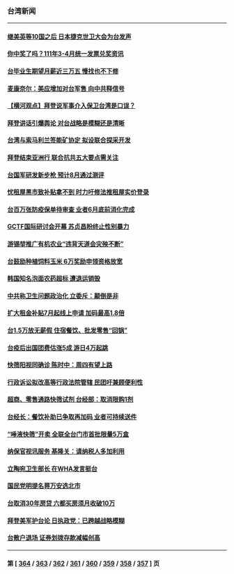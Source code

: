 ### 台湾新闻
---
#### [继美英等10国之后 日本捷克世卫大会为台发声](../../pages/ncid1349361/n13744722.md) 
#### [你中奖了吗？111年3-4月统一发票兑奖资讯](../../pages/ncid1349361/n13744808.md) 
#### [台毕业生期望月薪近三万五 慢找也不下修](../../pages/ncid1349361/n13744715.md) 
#### [麦康奈尔：美应增加对台军售 向中共释信号](../../pages/ncid1349361/n13744626.md) 
#### [【横河观点】拜登说军事介入保卫台湾是口误？](../../pages/ncid1349361/n13744504.md) 
#### [拜登讲话引爆舆论 对台战略是模糊还是清晰](../../pages/ncid1349361/n13744490.md) 
#### [台湾与索马利兰签能矿协定 拟设联合探采开发](../../pages/ncid1349361/n13744287.md) 
#### [拜登结束亚洲行 联合抗共五大要点需关注](../../pages/ncid1349361/n13744373.md) 
#### [台国军研发新步枪 预计8月通过测评](../../pages/ncid1349361/n13744285.md) 
#### [忧租屋黑市致补贴拿不到 时力吁修法推租屋实价登录](../../pages/ncid1349361/n13744353.md) 
#### [台百万张防疫保单待审查 业者6月底前消化完成](../../pages/ncid1349361/n13744351.md) 
#### [GCTF国际研讨会开幕 苏贞昌盼终止性别暴力](../../pages/ncid1349361/n13744352.md) 
#### [游锡堃推广有机农业“违背天道会灾殃不断”](../../pages/ncid1349361/n13744355.md) 
#### [台鼓励种植饲料玉米 6万奖励申领资格放宽](../../pages/ncid1349361/n13744357.md) 
#### [韩国知名泡面农药超标 遭退运销毁](../../pages/ncid1349361/n13744359.md) 
#### [中共称卫生问题政治化 立委斥：颠倒是非](../../pages/ncid1349361/n13744333.md) 
#### [扩大租金补贴7月起线上申请 加码最高1.8倍](../../pages/ncid1349361/n13744331.md) 
#### [台1.5万放无薪假 住宿餐饮、批发零售“回锅”](../../pages/ncid1349361/n13744316.md) 
#### [台疫后出国团费估涨5成 游日4万起跳](../../pages/ncid1349361/n13744318.md) 
#### [快筛阳视同确诊 陈时中：周四有望上路](../../pages/ncid1349361/n13744305.md) 
#### [行政诉讼拟改高等行政法院管辖 民团吁兼顾便利性](../../pages/ncid1349361/n13744288.md) 
#### [超商、零售通路快筛试剂 台经部：取消限购1剂](../../pages/ncid1349361/n13744314.md) 
#### [台经长：餐饮补助已争取再加码 业者可持续送件](../../pages/ncid1349361/n13744307.md) 
#### [“唾液快筛”开卖 全联全台门市首批限量5万盒](../../pages/ncid1349361/n13744317.md) 
#### [纳保官视讯服务 基隆关：请纳税人多加利用](../../pages/ncid1349361/n13744304.md) 
#### [立陶宛卫生部长 在WHA发言挺台](../../pages/ncid1349361/n13744284.md) 
#### [国民党明提名蒋万安选北市](../../pages/ncid1349361/n13744283.md) 
#### [台取消30年房贷 六都买房须月收破10万](../../pages/ncid1349361/n13744277.md) 
#### [拜登美军护台论 日执政党：已跨越战略模糊](../../pages/ncid1349361/n13744257.md) 
#### [台散户退场 证券划拨存款减幅创高](../../pages/ncid1349361/n13744278.md) 

---
#### 第 [ [364](./364.md) / [363](./363.md) / [362](./362.md) / [361](./361.md) / [360](./360.md) / [359](./359.md) / [358](./358.md) / [357](./357.md) ] 页
